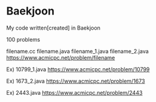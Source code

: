 # Baekjoon
My code written[created] in Baekjoon

100 problems

filename.cc
filename.java
filename_1.java
filename_2.java
https://www.acmicpc.net/problem/filename

Ex) 10799_1.java
https://www.acmicpc.net/problem/10799

Ex) 1673_2.java
https://www.acmicpc.net/problem/1673

Ex) 2443.java
https://www.acmicpc.net/problem/2443
